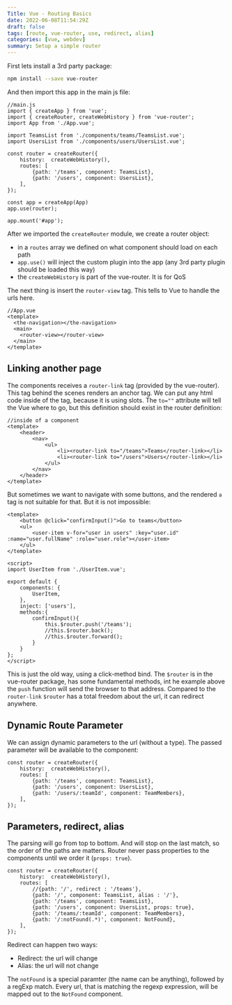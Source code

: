 ```yaml
---
Title: Vue - Routing Basics
date: 2022-06-08T11:54:29Z
draft: false
tags: [route, vue-router, use, redirect, alias]
categories: [vue, webdev]
summary: Setup a simple router
---
```

First lets install a 3rd party package:

```bash
npm install --save vue-router
```

And then import this app in the main js file:


```vue
//main.js
import { createApp } from 'vue';
import { createRouter, createWebHistory } from 'vue-router';
import App from './App.vue';

import TeamsList from './components/teams/TeamsList.vue';
import UsersList from './components/users/UsersList.vue';

const router = createRouter({
    history:  createWebHistory(),
    routes: [
        {path: '/teams', component: TeamsList},
        {path: '/users', component: UsersList},
    ],
});

const app = createApp(App)
app.use(router);

app.mount('#app');
```

After we imported the `createRouter` module, we create a router object:
* in a `routes` array we defined on what component should load on each path
* `app.use()` will inject the custom plugin into the app (any 3rd party plugin should be loaded this way)
* the `createWebHistory` is part of the vue-router. It is for QoS

The next thing is insert the `router-view` tag. This tells to Vue to handle the urls here.

```vue
//App.vue
<template>
  <the-navigation></the-navigation>
  <main>
    <router-view></router-view>
  </main>
</template>
```

## Linking another page

The components receives a `router-link` tag (provided by the vue-router). This tag behind the scenes renders an anchor tag. We can put any html code inside of the tag, because it is using slots. The `to=""` attribute will tell the Vue where to go, but this definition should exist in the router definition:

```vue
//inside of a component
<template>
    <header>
        <nav>
            <ul>
                <li><router-link to="/teams">Teams</router-link></li>
                <li><router-link to="/users">Users</router-link></li>
            </ul>
        </nav>
    </header>
</template>
```

But sometimes we want to navigate with some buttons, and the rendered `a` tag is not suitable for that. But it is not impossible:

```vue
<template>
    <button @click="confirmInput()">Go to teams</button>
    <ul>
        <user-item v-for="user in users" :key="user.id" :name="user.fullName" :role="user.role"></user-item>
    </ul>
</template>

<script>
import UserItem from './UserItem.vue';

export default {
    components: {
        UserItem,
    },
    inject: ['users'],
    methods:{
        confirmInput(){
            this.$router.push('/teams');
            //this.$router.back();
            //this.$router.forward();
        }
    }
};
</script>
```

This is just the old way, using a click-method bind. The `$router` is in the vue-router package, has some fundamental methods, int he example above the `push` function will send the browser to that address. Compared to the `router-link` `$router` has a total freedom about the url, it can redirect anywhere. 


## Dynamic Route Parameter

We can assign dynamic parameters to the url (without a type). The passed parameter will be available to the component:

```vue
const router = createRouter({
    history:  createWebHistory(),
    routes: [
        {path: '/teams', component: TeamsList},
        {path: '/users', component: UsersList},
        {path: '/users/:teamId', component: TeamMembers},
    ],
});
```

## Parameters, redirect, alias

The parsing will go from top to bottom. And will stop on the last match, so the order of the paths are matters. Router never pass properties to the components until we order it (`props: true`).

```vue
const router = createRouter({
    history:  createWebHistory(),
    routes: [
        //{path: '/', redirect : '/teams'},
        {path: '/', component: TeamsList, alias : '/'},
        {path: '/teams', component: TeamsList},
        {path: '/users', component: UsersList, props: true},
        {path: '/teams/:teamId', component: TeamMembers},
        {path: '/:notFound(.*)', component: NotFound},
    ],
});
```

Redirect can happen two ways:
* Redirect: the url will change
* Alias: the url will not change

The `notFound` is a special paramter (the name can be anything), followed by a regExp match. Every url, that is matching the regexp expression, will be mapped out to the `NotFound` component.
